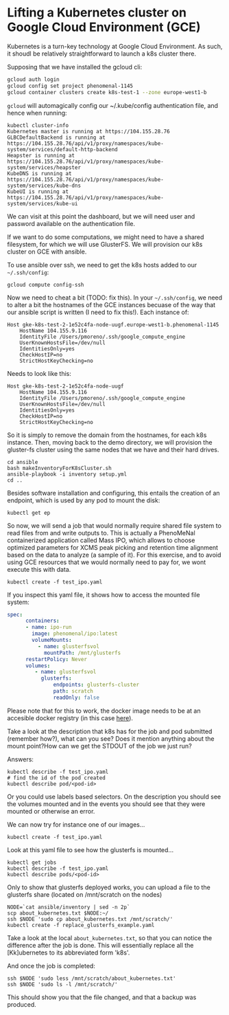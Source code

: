 # Lifting a Kubernetes cluster on Google Cloud Environment (GCE)

Kubernetes is a turn-key technology at Google Cloud Environment. As such, it shoudl be relatively straightforward to launch a k8s cluster there.

Supposing that we have installed the gcloud cli:
```bash
gcloud auth login
gcloud config set project phenomenal-1145
gcloud container clusters create k8s-test-1 --zone europe-west1-b
```

`gcloud` will automagically config our ~/.kube/config authentication file, and hence when running:
```
kubectl cluster-info
Kubernetes master is running at https://104.155.28.76
GLBCDefaultBackend is running at https://104.155.28.76/api/v1/proxy/namespaces/kube-system/services/default-http-backend
Heapster is running at https://104.155.28.76/api/v1/proxy/namespaces/kube-system/services/heapster
KubeDNS is running at https://104.155.28.76/api/v1/proxy/namespaces/kube-system/services/kube-dns
KubeUI is running at https://104.155.28.76/api/v1/proxy/namespaces/kube-system/services/kube-ui
```

We can visit at this point the dashboard, but we will need user and password available on the authentication file.

If we want to do some computations, we might need to have a shared filesystem, for which we will use GlusterFS. We will provision our k8s cluster on GCE with ansible.

To use ansible over ssh, we need to get the k8s hosts added to our `~/.ssh/config`:

```
gcloud compute config-ssh
```

Now we need to cheat a bit (TODO: fix this). In your `~/.ssh/config`, we need to alter a bit the hostnames of the GCE instances becuase of the way that our ansible script is written (I need to fix this!). Each instance of:

```
Host gke-k8s-test-2-1e52c4fa-node-uugf.europe-west1-b.phenomenal-1145
    HostName 104.155.9.116
    IdentityFile /Users/pmoreno/.ssh/google_compute_engine
    UserKnownHostsFile=/dev/null
    IdentitiesOnly=yes
    CheckHostIP=no
    StrictHostKeyChecking=no
```

Needs to look like this:
```
Host gke-k8s-test-2-1e52c4fa-node-uugf
    HostName 104.155.9.116
    IdentityFile /Users/pmoreno/.ssh/google_compute_engine
    UserKnownHostsFile=/dev/null
    IdentitiesOnly=yes
    CheckHostIP=no
    StrictHostKeyChecking=no
```

So it is simply to remove the domain from the hostnames, for each k8s instance. Then, moving back to the demo directory, we will provision the gluster-fs cluster using the same nodes that we have and their hard drives.

```
cd ansible
bash makeInventoryForK8sCluster.sh
ansible-playbook -i inventory setup.yml
cd ..
```

Besides software installation and configuring, this entails the creation of an endpoint, which is used by any pod to mount the disk:

```
kubectl get ep
```

So now, we will send a job that would normally require shared file system to read files from and write outputs to. This is actually a PhenoMeNal containerized application called Mass IPO, which allows to choose optimized parameters for XCMS peak picking and retention time alignment based on the data to analyze (a sample of it). For this exercise, and to avoid using GCE resources that we would normally need to pay for, we wont execute this with data.

```
kubectl create -f test_ipo.yaml
```

If you inspect this yaml file, it shows how to access the mounted file system:

```yaml
spec:
      containers:
      - name: ipo-run
        image: phenomenal/ipo:latest
        volumeMounts:
          - name: glusterfsvol
            mountPath: /mnt/glusterfs
      restartPolicy: Never
      volumes:
         - name: glusterfsvol
           glusterfs:
               endpoints: glusterfs-cluster
               path: scratch
               readOnly: false
```

Please note that for this to work, the docker image needs to be at an accesible docker registry (in this case [here](https://hub.docker.com/r/phenomenal/ipo/)).

Take a look at the description that k8s has for the job and pod submitted (remember how?), what can you see? Does it mention anything about the mount point?How can we get the STDOUT of the job we just run?











Answers:
```
kubectl describe -f test_ipo.yaml
# find the id of the pod created
kubectl describe pod/<pod-id>
```
Or you could use labels based selectors.
On the description you should see the volumes mounted and in the events you should see that they were mounted or otherwise an error.






We can now try for instance one of our images...

```
kubectl create -f test_ipo.yaml
```

Look at this yaml file to see how the glusterfs is mounted...

```
kubectl get jobs
kubectl describe -f test_ipo.yaml
kubectl describe pods/<pod-id>
```

Only to show that glusterfs deployed works, you can upload a file to the glusterfs share (located on /mnt/scratch on the nodes)
```
NODE=`cat ansible/inventory | sed -n 2p`
scp about_kubernetes.txt $NODE:~/
ssh $NODE 'sudo cp about_kubernetes.txt /mnt/scratch/'
kubectl create -f replace_glusterfs_example.yaml
```
Take a look at the local `about_kubernetes.txt`, so that you can notice the difference after the job is done. This will essentially replace all the \[Kk\]ubernetes to its abbreviated form 'k8s'.

And once the job is completed:
```
ssh $NODE 'sudo less /mnt/scratch/about_kubernetes.txt'
ssh $NODE 'sudo ls -l /mnt/scratch/'
```

This should show you that the file changed, and that a backup was produced.
